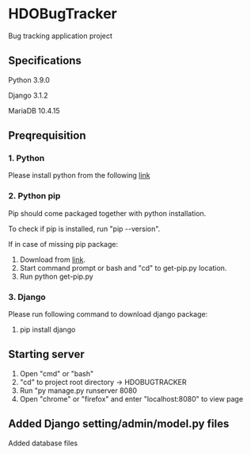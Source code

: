 # HDOBugTracker
Bug tracking application project

## Specifications
Python 3.9.0

Django 3.1.2

MariaDB 10.4.15

## Preqrequisition
### 1. Python
Please install python from the following [link](https://www.python.org/ftp/python/3.9.0/python-3.9.0-amd64.exe)

### 2. Python pip 
Pip should come packaged together with python installation.

To check if pip is installed, run "pip --version".

If in case of missing pip package:
1. Download from [link](https://bootstrap.pypa.io/get-pip.py).
2. Start command prompt or bash and "cd" to get-pip.py location.
3. Run python get-pip.py

### 3. Django
Please run following command to download django package:
1. pip install django

## Starting server
1. Open "cmd" or "bash"
2. "cd" to project root directory -> HDOBUGTRACKER
3. Run "py manage.py runserver 8080
4. Open "chrome" or "firefox" and enter "localhost:8080" to view page

## Added Django setting/admin/model.py files
Added database files
